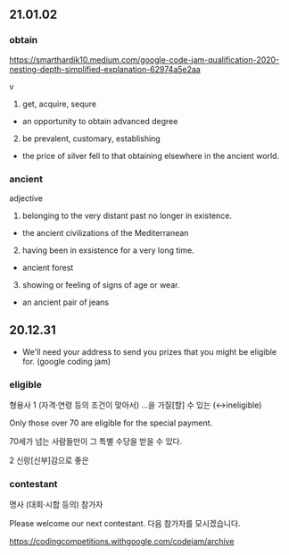 ## 21.01.02

### obtain
https://smarthardik10.medium.com/google-code-jam-qualification-2020-nesting-depth-simplified-explanation-62974a5e2aa

v 
1. get, acquire, sequre

- an opportunity to obtain advanced degree


2. be prevalent, customary, establishing

- the price of silver fell to that obtaining elsewhere in the ancient world.



### ancient

adjective
1. belonging to the very distant past no longer in existence.
- the ancient civilizations of the Mediterranean 

2. having been in exsistence for a very long time.
- ancient forest

3. showing or feeling of signs of age or wear.
- an ancient pair of jeans 



















## 20.12.31

- We'll need your address to send you prizes that you might be eligible for.
(google coding jam)

### eligible

형용사
1
(자격·연령 등의 조건이 맞아서) …을 가질[할] 수 있는 (↔ineligible)

Only those over 70 are eligible for the special payment.

70세가 넘는 사람들만이 그 특별 수당을 받을 수 있다.

2
신랑[신부]감으로 좋은



### contestant
명사
(대회·시합 등의) 참가자

Please welcome our next contestant.
다음 참가자를 모시겠습니다.

https://codingcompetitions.withgoogle.com/codejam/archive
